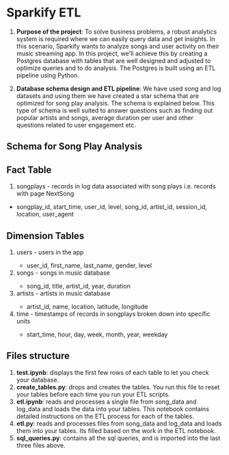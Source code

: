 # Sparkify ETL 

1. <b>Purpose of the project</b>: To solve business problems, a robust analytics system is required where we can easily query data and get insights. In this scenario, Sparkify wants to analyze songs and user activity on their music streaming app. In this project, we'll achieve this by creating a Postgres database with tables that are well designed and adjusted to optimize queries and to do analysis. The Postgres is built using an ETL pipeline using Python.

2. <b>Database schema design and ETL pipeline</b>: We have used song and log datasets and using them we have created a star schema that are optimized for song play analysis. The schema is explained below. This type of schema is well suited to answer questions such as finding out popular artists and songs, average duration per user and other questions related to user engagement etc. 


## Schema for Song Play Analysis

## Fact Table

<ol><li>songplays - records in log data associated with song plays i.e. records with page NextSong</li></ol>
    <ul><li>songplay_id, start_time, user_id, level, song_id, artist_id, session_id, location, user_agent</li></ul> 
  

## Dimension Tables

<ol><li>users - users in the app</li>
   <ul><li>user_id, first_name, last_name, gender, level</li></ul> 
<li>songs - songs in music database</li>
   <ul><li>song_id, title, artist_id, year, duration</li></ul> 
<li>artists - artists in music database</li>
   <ul><li>artist_id, name, location, latitude, longitude</li></ul> 
<li>time - timestamps of records in songplays broken down into specific units</li>
   <ul><li>start_time, hour, day, week, month, year, weekday</li></ul> 
</ol> 
    

## Files structure

1. <b>test.ipynb</b>: displays the first few rows of each table to let you check your database.
2. <b>create_tables.py</b>: drops and creates the tables. You run this file to reset your tables before each time you run your ETL scripts.
3. <b>etl.ipynb</b>: reads and processes a single file from song_data and log_data and loads the data into your tables. This notebook contains detailed instructions on the ETL process for each of the tables.
4. <b>etl.py</b>: reads and processes files from song_data and log_data and loads them into your tables. Its filled based on the work in the ETL notebook.
5. <b>sql_queries.py</b>: contains all the sql queries, and is imported into the last three files above.
